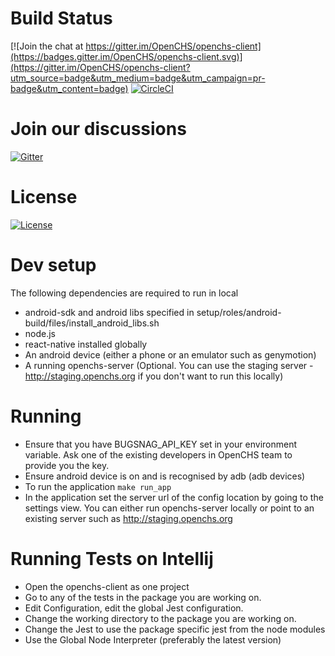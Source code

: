 # Build Status

[![Join the chat at https://gitter.im/OpenCHS/openchs-client](https://badges.gitter.im/OpenCHS/openchs-client.svg)](https://gitter.im/OpenCHS/openchs-client?utm_source=badge&utm_medium=badge&utm_campaign=pr-badge&utm_content=badge)
[![CircleCI](https://circleci.com/gh/OpenCHS/openchs-client.svg?style=svg)](https://circleci.com/gh/OpenCHS/openchs-client)

# Join our discussions
[![Gitter](https://badges.gitter.im/gitterHQ/gitter.svg)](https://gitter.im/openchs/openchs)

# License
[![License](https://img.shields.io/badge/license-AGPL-green.svg?style=flat)](https://github.com/openchs/openchs-client/blob/master/LICENSE)

# Dev setup
 The following dependencies are required to run in local
 - android-sdk and android libs specified in setup/roles/android-build/files/install_android_libs.sh
 - node.js
 - react-native installed globally
 - An android device (either a phone or an emulator such as genymotion)
 - A running openchs-server (Optional. You can use the staging server - http://staging.openchs.org if you don't want to run this locally)

# Running
 - Ensure that you have BUGSNAG_API_KEY set in your environment variable. Ask one of the existing developers in OpenCHS team to provide you the key.
 - Ensure android device is on and is recognised by adb (adb devices)
 - To run the application `make run_app`
 - In the application set the server url of the config location by going to the settings view.
 You can either run openchs-server locally or point to an existing server such as http://staging.openchs.org

# Running Tests on Intellij
- Open the openchs-client as one project
- Go to any of the tests in the package you are working on.
- Edit Configuration, edit the global Jest configuration.
- Change the working directory to the package you are working on.
- Change the Jest to use the package specific jest from the node modules
- Use the Global Node Interpreter (preferably the latest version) 
